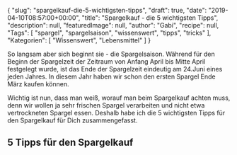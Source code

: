 {
    "slug": "spargelkauf-die-5-wichtigsten-tipps",
    "draft": true,
    "date": "2019-04-10T08:57:00+00:00",
    "title": "Spargelkauf - die 5 wichtigsten Tipps",
    "description": null,
    "featuredImage": null,
    "author": "Gabi",
    "recipe": null,
    "Tags": [
        "spargel",
        "spargelsaison",
        "wissenswert",
        "tipps",
        "tricks"
    ],
    "Kategorien": [
        "Wissenswert",
        "Lebensmittel"
    ]
}

So langsam aber sich beginnt sie - die Spargelsaison. Während für den Beginn der Spargelzeit der Zeitraum von Anfang April bis Mitte April festgelegt wurde, ist das Ende der Spargelzeit eindeutig am 24.Juni eines jeden Jahres. In diesem Jahr haben wir schon den ersten Spargel Ende März kaufen können.

Wichtig ist nun, dass man weiß, worauf man beim Spargelkauf achten muss, denn wir wollen ja sehr frischen Spargel verarbeiten und nicht etwa vertrockneten Spargel essen. Deshalb habe ich die 5 wichtigsten Tipps für den Spargelkauf für Dich zusammengefasst.

## 5 Tipps für den Spargelkauf